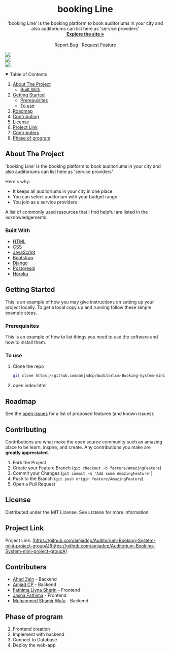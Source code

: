 

<!-- PROJECT HEAD -->
<br />

  <h1 align="center">booking Line</h1>

  <p align="center">
'booking Line' is the booking platform to book auditoriums in your city and also auditoriums can list here as 'service providers' 
    <br />
    <a href="https://bookingline.netlify.app/"><strong>Explore the site »</strong></a>
    <br />
    <br />
    <a href="https://github.com/amjadcp/Auditorium-Booking-System-mini-project-groupA/issues">Report Bug</a>
    ·
    <a href="https://github.com/amjadcp/Auditorium-Booking-System-mini-project-groupA/issues">Request Feature</a>
  </p>
</p>

<img src="1.png"> <br>
<img src="2.png"> <br>
<img src="2.png">



<!-- TABLE OF CONTENTS -->
<details open="open">
  <summary>Table of Contents</summary>
  <ol>
    <li>
      <a href="#about-the-project">About The Project</a>
      <ul>
        <li><a href="#built-with">Built With</a></li>
      </ul>
    </li>
    <li>
      <a href="#getting-started">Getting Started</a>
      <ul>
        <li><a href="#prerequisites">Prerequisites</a></li>
        <li><a href="#installation">To use</a></li>
      </ul>
    </li>
    <li><a href="#roadmap">Roadmap</a></li>
    <li><a href="#contributing">Contributing</a></li>
    <li><a href="#license">License</a></li>
    <li><a href="#contact">Project Link</a></li>
    <li><a href="#contributers">Contributers</a></li>
    <li><a href="#Phase of program">Phase of program</a></li>
  </ol>
</details>



<!-- ABOUT THE PROJECT -->
## About The Project

'booking Line' is the booking platform to book auditoriums in your city and also auditoriums can list here as 'service providers' 

Here's why:
* It keeps all auditoriums in your city in one place
* You can select auditorium with your budget range
* You join as a service providers
 

A list of commonly used resources that I find helpful are listed in the acknowledgements.

### Built With

* [HTML](https://html.spec.whatwg.org/)
* [CSS](https://www.w3schools.com/Css/)
* [JavaScript](JavaScript.com)
* [Bootstrap](https://getbootstrap.com/)
* [Django](https://www.djangoproject.com)
* [Postgresql](https://www.postgresql.org)
* [Heroku](https://www.heroku.com)
 



<!-- GETTING STARTED -->
## Getting Started

This is an example of how you may give instructions on setting up your project locally.
To get a local copy up and running follow these simple example steps.

### Prerequisites

This is an example of how to list things you need to use the software and how to install them.

### To use

1. Clone the repo
   ```sh
   git clone https://github.com/amjadcp/Auditorium-Booking-System-mini-project-groupA
   ```
2. open index.html


<!-- ROADMAP -->
## Roadmap

See the [open issues](https://github.com/othneildrew/Best-README-Template/issues) for a list of proposed features (and known issues).



<!-- CONTRIBUTING -->
## Contributing

Contributions are what make the open source community such an amazing place to be learn, inspire, and create. Any contributions you make are **greatly appreciated**.

1. Fork the Project
2. Create your Feature Branch (`git checkout -b feature/AmazingFeature`)
3. Commit your Changes (`git commit -m 'Add some AmazingFeature'`)
4. Push to the Branch (`git push origin feature/AmazingFeature`)
5. Open a Pull Request



<!-- LICENSE -->
## License

Distributed under the MIT License. See `LICENSE` for more information.



<!-- project link -->
## Project Link

Project Link: [https://github.com/amjadcp/Auditorium-Booking-System-mini-project-groupA](https://github.com/amjadcp/Auditorium-Booking-System-mini-project-groupA)



<!-- CONTRIBUTERS -->
## Contributers
* [Ahad Zain](https://github.com/ahadzain) - Backend
* [Amjad CP](https://github.com/amjadcp)   - Backend
* [Fathima Liyna Sherin](https://github.com/Liyanavk) - Frontend
* [Jasna Fathima](https://github.com/) - Frontend
* [Muhammed Shamir Wafa](https://github.com/shamirwafa) - Backend

## Phase of program
1. Frontend creation
2. Implement with backend
3. Connect to Database
4. Deploy the web-app




